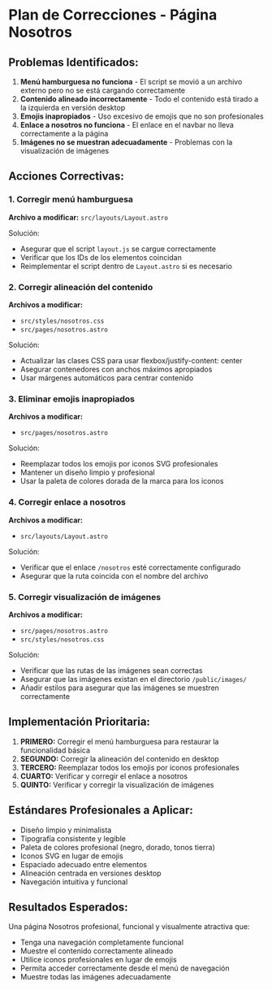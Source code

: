 # Plan de Correcciones - Página Nosotros

## Problemas Identificados:

1. **Menú hamburguesa no funciona** - El script se movió a un archivo externo pero no se está cargando correctamente
2. **Contenido alineado incorrectamente** - Todo el contenido está tirado a la izquierda en versión desktop
3. **Emojis inapropiados** - Uso excesivo de emojis que no son profesionales
4. **Enlace a nosotros no funciona** - El enlace en el navbar no lleva correctamente a la página
5. **Imágenes no se muestran adecuadamente** - Problemas con la visualización de imágenes

## Acciones Correctivas:

### 1. Corregir menú hamburguesa

**Archivo a modificar:** `src/layouts/Layout.astro`

Solución:

-   Asegurar que el script `layout.js` se cargue correctamente
-   Verificar que los IDs de los elementos coincidan
-   Reimplementar el script dentro de `Layout.astro` si es necesario

### 2. Corregir alineación del contenido

**Archivos a modificar:**

-   `src/styles/nosotros.css`
-   `src/pages/nosotros.astro`

Solución:

-   Actualizar las clases CSS para usar flexbox/justify-content: center
-   Asegurar contenedores con anchos máximos apropiados
-   Usar márgenes automáticos para centrar contenido

### 3. Eliminar emojis inapropiados

**Archivos a modificar:**

-   `src/pages/nosotros.astro`

Solución:

-   Reemplazar todos los emojis por iconos SVG profesionales
-   Mantener un diseño limpio y profesional
-   Usar la paleta de colores dorada de la marca para los iconos

### 4. Corregir enlace a nosotros

**Archivos a modificar:**

-   `src/layouts/Layout.astro`

Solución:

-   Verificar que el enlace `/nosotros` esté correctamente configurado
-   Asegurar que la ruta coincida con el nombre del archivo

### 5. Corregir visualización de imágenes

**Archivos a modificar:**

-   `src/pages/nosotros.astro`
-   `src/styles/nosotros.css`

Solución:

-   Verificar que las rutas de las imágenes sean correctas
-   Asegurar que las imágenes existan en el directorio `/public/images/`
-   Añadir estilos para asegurar que las imágenes se muestren correctamente

## Implementación Prioritaria:

1. **PRIMERO:** Corregir el menú hamburguesa para restaurar la funcionalidad básica
2. **SEGUNDO:** Corregir la alineación del contenido en desktop
3. **TERCERO:** Reemplazar todos los emojis por iconos profesionales
4. **CUARTO:** Verificar y corregir el enlace a nosotros
5. **QUINTO:** Verificar y corregir la visualización de imágenes

## Estándares Profesionales a Aplicar:

-   Diseño limpio y minimalista
-   Tipografía consistente y legible
-   Paleta de colores profesional (negro, dorado, tonos tierra)
-   Iconos SVG en lugar de emojis
-   Espaciado adecuado entre elementos
-   Alineación centrada en versiones desktop
-   Navegación intuitiva y funcional

## Resultados Esperados:

Una página Nosotros profesional, funcional y visualmente atractiva que:

-   Tenga una navegación completamente funcional
-   Muestre el contenido correctamente alineado
-   Utilice iconos profesionales en lugar de emojis
-   Permita acceder correctamente desde el menú de navegación
-   Muestre todas las imágenes adecuadamente
